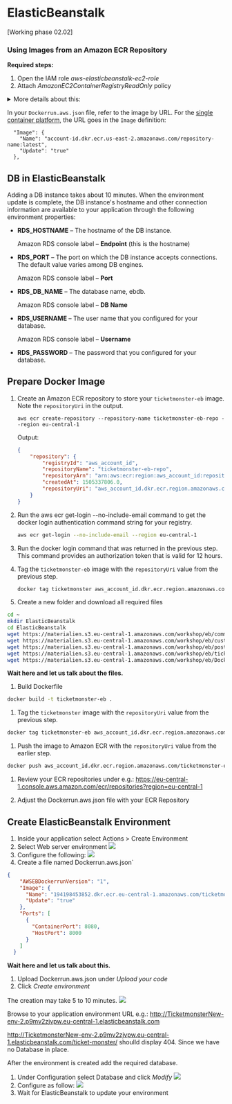 # ElasticBeanstalk
[Working phase 02.02]
### Using Images from an Amazon ECR Repository

**Required steps:**
1. Open the IAM role *aws-elasticbeanstalk-ec2-role*
1. Attach *AmazonEC2ContainerRegistryReadOnly* policy 

<details>
  <summary>More details about this:</summary>

You can store your custom Docker images in AWS with [Amazon Elastic Container Registry](https://aws.amazon.com/ecr) \(Amazon ECR\)\. When you store your Docker images in Amazon ECR, Elastic Beanstalk automatically authenticates to the Amazon ECR registry with your environment's [instance profile](https://docs.aws.amazon.com/elasticbeanstalk/latest/dg/concepts-roles-instance.html), so you don't need to [generate an authentication file](https://docs.aws.amazon.com/elasticbeanstalk/latest/dg/create_deploy_docker.container.console.html#docker-images-private) and upload it to Amazon Simple Storage Service \(Amazon S3\)\.

You do, however, need to provide your instances with permission to access the images in your Amazon ECR repository by adding permissions to your environment's instance profile\. You can attach the [AmazonEC2ContainerRegistryReadOnly](https://docs.aws.amazon.com/AmazonECR/latest/userguide/ecr_managed_policies.html#AmazonEC2ContainerRegistryReadOnly) managed policy to the instance profile to provide read\-only access to all Amazon ECR repositories in your account, or grant access to single repository by using the following template to create a custom policy:

```
{
  "Version": "2012-10-17",
  "Statement": [
    {
      "Sid": "AllowEbAuth",
      "Effect": "Allow",
      "Action": [
        "ecr:GetAuthorizationToken"
      ],
      "Resource": [
        "*"
      ]
    },
    {
      "Sid": "AllowPull",
      "Effect": "Allow",
      "Resource": [
        "arn:aws:ecr:us-east-2:account-id:repository/repository-name"
      ],
      "Action": [
        "ecr:GetAuthorizationToken",
        "ecr:BatchCheckLayerAvailability",
        "ecr:GetDownloadUrlForLayer",
        "ecr:GetRepositoryPolicy",
        "ecr:DescribeRepositories",
        "ecr:ListImages",
        "ecr:BatchGetImage"
      ]
    }
  ]
}
```

Replace the Amazon Resource Name \(ARN\) in the above policy with the ARN of your repository\.
</details>

In your `Dockerrun.aws.json` file, refer to the image by URL\. For the [single container platform](single-container-docker-configuration.md), the URL goes in the `Image` definition:

```
  "Image": {
    "Name": "account-id.dkr.ecr.us-east-2.amazonaws.com/repository-name:latest",
    "Update": "true"
  },
```

## DB in ElasticBeanstalk
Adding a DB instance takes about 10 minutes\. When the environment update is complete, the DB instance's hostname and other connection information are available to your application through the following environment properties:
+ **RDS\_HOSTNAME** – The hostname of the DB instance\.

  Amazon RDS console label – **Endpoint** \(this is the hostname\)
+ **RDS\_PORT** – The port on which the DB instance accepts connections\. The default value varies among DB engines\.

  Amazon RDS console label – **Port**
+ **RDS\_DB\_NAME** – The database name, ebdb\.

  Amazon RDS console label – **DB Name**
+ **RDS\_USERNAME** – The user name that you configured for your database\.

  Amazon RDS console label – **Username**
+ **RDS\_PASSWORD** – The password that you configured for your database\.

## Prepare Docker Image

1. Create an Amazon ECR repository to store your `ticketmonster-eb` image\. Note the `repositoryUri` in the output\.

   ```
   aws ecr create-repository --repository-name ticketmonster-eb-repo --region eu-central-1
   ```

   Output:

   ```json
   {
       "repository": {
           "registryId": "aws_account_id",
           "repositoryName": "ticketmonster-eb-repo",
           "repositoryArn": "arn:aws:ecr:region:aws_account_id:repository/ticketmonster-repo",
           "createdAt": 1505337806.0,
           "repositoryUri": "aws_account_id.dkr.ecr.region.amazonaws.com/ticketmonster-repo"
       }
   }
   ```

1. Run the aws ecr get\-login \-\-no\-include\-email command to get the docker login authentication command string for your registry\. 

   ```bash
   aws ecr get-login --no-include-email --region eu-central-1
   ```

1. Run the docker login command that was returned in the previous step\. This command provides an authorization token that is valid for 12 hours\.

1. Tag the `ticketmonster-eb` image with the `repositoryUri` value from the previous step\.

   ```bash
   docker tag ticketmonster aws_account_id.dkr.ecr.region.amazonaws.com/ticketmonster-eb-repo
   ```

1. Create a new folder and download all required files

```bash
cd ~
mkdir ElasticBeanstalk
cd ElasticBeanstalk
wget https://materialien.s3.eu-central-1.amazonaws.com/workshop/eb/commands.cli
wget https://materialien.s3.eu-central-1.amazonaws.com/workshop/eb/customize.sh
wget https://materialien.s3.eu-central-1.amazonaws.com/workshop/eb/postgresql-9.4-1202.jdbc41.jar
wget https://materialien.s3.eu-central-1.amazonaws.com/workshop/eb/ticket-monster.war
wget https://materialien.s3.eu-central-1.amazonaws.com/workshop/eb/Dockerfile
```
**Wait here and let us talk about the files.**

1. Build Dockerfile
```bash
docker build -t ticketmonster-eb .
```

1. Tag the `ticketmonster` image with the `repositoryUri` value from the previous step\.
```bash
docker tag ticketmonster-eb aws_account_id.dkr.ecr.region.amazonaws.com/ticketmonster-eb-repo
```

1. Push the image to Amazon ECR with the `repositoryUri` value from the earlier step\.
```bash
docker push aws_account_id.dkr.ecr.region.amazonaws.com/ticketmonster-eb-repo
```

1. Review your ECR repositories under e.g.: https://eu-central-1.console.aws.amazon.com/ecr/repositories?region=eu-central-1

1. Adjust the Dockerrun.aws.json file with your ECR Repository

## Create ElasticBeanstalk Environment

1. Inside your application select Actions > Create Environment
1. Select Web server environment
   ![](img/ebs_01.JPG)
1. Configure the following:
    ![](img/ebs_02.JPG)
1. Create a file named Dockerrun.aws.json`
```json
{
    "AWSEBDockerrunVersion": "1",
    "Image": {
      "Name": "194198453852.dkr.ecr.eu-central-1.amazonaws.com/ticketmonster-eb-repo",
      "Update": "true"
    },
    "Ports": [
      {
        "ContainerPort": 8080,
        "HostPort": 8000
      }
    ]
  }
```
**Wait here and let us talk about this.**
1. Upload Dockerrun.aws.json under *Upload your code*
1. Click *Create environment*

The creation may take 5 to 10 minutes.
 ![](img/ebs_05.JPG)

Browse to your application environment URL e.g.: http://TicketmonsterNew-env-2.p9mv2zjvpw.eu-central-1.elasticbeanstalk.com 

http://TicketmonsterNew-env-2.p9mv2zjvpw.eu-central-1.elasticbeanstalk.com/ticket-monster/ shoulld display 404. Since we have no Database in place.

After the environment is created add the required database.

1. Under Configuration select Database and click *Modify*
    ![](img/ebs_03.JPG)
1. Configure as follow:
    ![](img/ebs_04.JPG)
1. Wait for ElasticBeanstalk to update your environment

